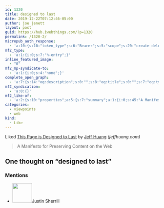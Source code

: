 ```yaml
---
id: 1320
title: designed to last
date: 2019-12-22T07:12:46-05:00
author: joe jenett
layout: post
guid: https://hub.iwebthings.com/?p=1320
permalink: /1320-2/
micropub_auth_response:
  - 'a:10:{s:10:"token_type";s:6:"Bearer";s:5:"scope";s:20:"create delete update";s:2:"me";s:27:"https://hub.iwebthings.com/";s:9:"issued_by";s:54:"https://hub.iwebthings.com/wp-json/indieauth/1.0/token";s:9:"client_id";s:20:"https://omnibear.com";s:11:"client_name";s:8:"Omnibear";s:11:"client_icon";s:29:"https://omnibear.com/logo.svg";s:9:"issued_at";i:1573575185;s:4:"user";i:1;s:13:"last_accessed";i:1577016429;}'
mf2_type:
  - 'a:1:{i:0;s:7:"h-entry";}'
inline_featured_image:
  - "0"
mf2_mp-syndicate-to:
  - 'a:1:{i:0;s:4:"none";}'
complete_open_graph:
  - 'a:7:{s:14:"og:description";s:0:"";s:8:"og:title";s:0:"";s:7:"og:type";s:0:"";s:12:"twitter:card";s:7:"summary";s:15:"twitter:creator";s:0:"";s:19:"twitter:description";s:0:"";s:8:"og:image";s:0:"";}'
mf2_syndication:
  - 'a:0:{}'
mf2_like-of:
  - 'a:2:{s:10:"properties";a:5:{s:7:"summary";a:1:{i:0;s:45:"A Manifesto for Preserving Content on the Web";}s:4:"name";a:1:{i:0;s:29:"This Page is Designed to Last";}s:3:"url";a:1:{i:0;s:39:"https://jeffhuang.com/designed_to_last/";}s:11:"publication";a:1:{i:0;s:13:"jeffhuang.com";}s:6:"author";a:2:{s:4:"type";a:1:{i:0;s:6:"h-card";}s:10:"properties";a:3:{s:4:"name";a:1:{i:0;s:11:" Jeff Huang";}s:3:"url";a:1:{i:0;s:22:"https://jeffhuang.com/";}s:5:"photo";a:1:{i:0;s:38:"https://jeffhuang.com/img/headshot.jpg";}}}}s:4:"type";s:4:"cite";}'
categories:
  - viewpoints
  - web
kind:
  - Like
---
```

<span class="kind-display-text">Liked</span> <a href="https://jeffhuang.com/designed_to_last/" class="p-name u-url">This Page is Designed to Last</a> by <a href="https://jeffhuang.com/" class="h-card p-author"> Jeff Huang</a> <em>(<span class="p-publication">jeffhuang.com</span>)</em>
<blockquote class="e-summary">A Manifesto for Preserving Content on the Web</blockquote>

<h2 id="comments-title">One thought on “<span>designed to last</span>”		</h2>


<ol class="commentlist">
</ol>

<div class="mentions">
<h3>Mentions</h3>
<ul class="mention-list linkback-mention"><li class="pingback even thread-even depth-1 linkback-mention-single u-mention h-cite h-entry p-comment comment" id="comment-312">
<span class="p-author h-card"><a class="u-url" title="" href="http://www.shiningsilence.com/"><img alt="" src="https://www.dragonflydigest.com/wp-content/uploads/2016/12/cropped-FullLogoSquare.gif" srcset="https://www.dragonflydigest.com/wp-content/uploads/2016/12/cropped-FullLogoSquare.gif 2x" class="avatar avatar-64 photo avatar-default local-avatar u-photo" itemprop="image" loading="lazy" width="64" height="64"></a><span class="hide-name p-name">Justin Sherrill</span></span>
